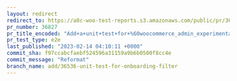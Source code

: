 ```yaml
---
layout: redirect
redirect_to: https://a8c-woo-test-reports.s3.amazonaws.com/public/pr/36827/e2e/index.html
pr_number: 36827
pr_title_encoded: "Add+a+unit+test+for+%60woocommerce_admin_experimental_onboarding_tasklists%60+filter"
pr_test_type: e2e
last_published: "2023-02-14 04:10:11 +0000"
commit_sha: f97ccabcfaebf524596a31159a9b6b0500f8cc4e
commit_message: "Reformat"
branch_name: add/36536-unit-test-for-onboarding-filter
---
```

